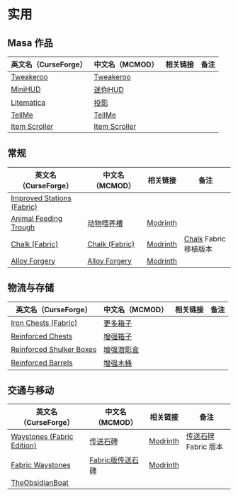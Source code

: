 # 实用

## Masa 作品

| 英文名（CurseForge）                                                        | 中文名（MCMOD）                                       | 相关链接 | 备注 |
| --------------------------------------------------------------------------- | ----------------------------------------------------- | -------- | ---- |
| [Tweakeroo](https://www.curseforge.com/minecraft/mc-mods/tweakeroo)         | [Tweakeroo](https://www.mcmod.cn/class/2230.html)     |          |      |
| [MiniHUD](https://www.curseforge.com/minecraft/mc-mods/minihud)             | [迷你HUD](https://www.mcmod.cn/class/2311.html)       |          |      |
| [Litematica](https://www.curseforge.com/minecraft/mc-mods/litematica)       | [投影](https://www.mcmod.cn/class/2261.html)          |          |      |
| [TellMe](https://www.curseforge.com/minecraft/mc-mods/tellme)               | [TellMe](https://www.mcmod.cn/class/2982.html)        |          |      |
| [Item Scroller](https://www.curseforge.com/minecraft/mc-mods/item-scroller) | [Item Scroller](https://www.mcmod.cn/class/1529.html) |          |      |

## 常规

| 英文名（CurseForge）                                                                         | 中文名（MCMOD）                                        | 相关链接                                                   | 备注                                                                        |
| -------------------------------------------------------------------------------------------- | ------------------------------------------------------ | ---------------------------------------------------------- | --------------------------------------------------------------------------- |
| [Improved Stations (Fabric)](https://www.curseforge.com/minecraft/mc-mods/improved-stations) |                                                        |                                                            |                                                                             |
| [Animal Feeding Trough](https://www.curseforge.com/minecraft/mc-mods/animal-feeding-trough)  | [动物喂养槽](https://www.mcmod.cn/class/3608.html)     | [Modrinth](https://modrinth.com/mod/animal_feeding_trough) |                                                                             |
| [Chalk (Fabric)](https://www.curseforge.com/minecraft/mc-mods/chalk-fabric)                  | [Chalk (Fabric)](https://www.mcmod.cn/class/4997.html) | [Modrinth](https://modrinth.com/mod/chalk)                 | [Chalk](https://www.curseforge.com/minecraft/mc-mods/chalk) Fabric 移植版本 |
| [Alloy Forgery](https://www.curseforge.com/minecraft/mc-mods/alloy-forgery)                  | [Alloy Forgery](https://www.mcmod.cn/class/4958.html)  | [Modrinth](https://modrinth.com/mod/alloy-forgery)         |                                                                             |

## 物流与存储

| 英文名（CurseForge）                                                                              | 中文名（MCMOD）                                    | 相关链接 | 备注 |
| ------------------------------------------------------------------------------------------------- | -------------------------------------------------- | -------- | ---- |
| [Iron Chests (Fabric)](https://www.curseforge.com/minecraft/mc-mods/iron-chests-for-fabric)       | [更多箱子](https://www.mcmod.cn/class/20.html)     |          |      |
| [Reinforced Chests](https://www.curseforge.com/minecraft/mc-mods/reinforced-chests)               | [增强箱子](https://www.mcmod.cn/class/5577.html)   |          |      |
| [Reinforced Shulker Boxes](https://www.curseforge.com/minecraft/mc-mods/reinforced-shulker-boxes) | [增强潜影盒](https://www.mcmod.cn/class/5575.html) |          |      |
| [Reinforced Barrels](https://www.curseforge.com/minecraft/mc-mods/reinforced-barrels)             | [增强木桶](https://www.mcmod.cn/class/5015.html)   |          |      |

## 交通与移动

| 英文名（CurseForge）                                                                        | 中文名（MCMOD）                                          | 相关链接                                        | 备注                                                         |
| ------------------------------------------------------------------------------------------- | -------------------------------------------------------- | ----------------------------------------------- | ------------------------------------------------------------ |
| [Waystones (Fabric Edition)](https://www.curseforge.com/minecraft/mc-mods/waystones-fabric) | [传送石碑](https://www.mcmod.cn/class/1339.html)         | [Modrinth](https://modrinth.com/mod/waystones)  | [传送石碑](https://www.mcmod.cn/class/1339.html) Fabric 版本 |
| [Fabric Waystones](https://www.curseforge.com/minecraft/mc-mods/fabric-waystones)           | [Fabric版传送石碑](https://www.mcmod.cn/class/4333.html) | [Modrinth](https://modrinth.com/mod/fwaystones) |                                                              |
| [TheObsidianBoat](https://www.curseforge.com/minecraft/mc-mods/theobsidianboat)             |                                                          |                                                 |                                                              |
